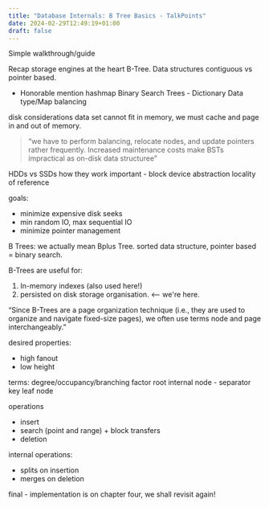 ```yaml
---
title: "Database Internals: B Tree Basics - TalkPoints"
date: 2024-02-29T12:49:19+01:00
draft: false
---
```


Simple walkthrough/guide

Recap storage engines at the heart B-Tree.
Data structures contiguous vs pointer based.
* Honorable mention hashmap
Binary Search Trees - Dictionary Data type/Map
balancing

disk considerations
data set cannot fit in memory, we must cache and page in and out of memory.
> “we have to perform balancing, relocate nodes, and update pointers rather frequently. Increased maintenance costs make BSTs impractical as on-disk data structuree”

HDDs vs SSDs
how they work
important - block device abstraction
locality of reference

goals:
- minimize expensive disk seeks
- min random IO, max sequential IO
- minimize pointer management

B Trees:
we actually mean Bplus Tree.
sorted data structure, pointer based = binary search.

B-Trees are useful for:
1. In-memory indexes (also used here!)
2. persisted on disk storage organisation. <-- we're here.

“Since B-Trees are a page organization technique (i.e., they are used to organize and navigate fixed-size pages), we often use terms node and page interchangeably.”


desired properties:
- high fanout
- low height

terms:
degree/occupancy/branching factor
root
internal node - separator key
leaf node

operations
- insert
- search (point and range) + block transfers
- deletion


internal operations:
- splits on insertion 
- merges on deletion


final - implementation is on chapter four, we shall revisit again!
